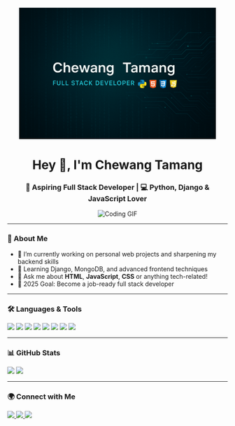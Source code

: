 <p align="center">
  <img src="banner.png" alt="Chewang Tamang - Full Stack Developer Banner"  height= "300" />
</p>
<!-- Profile Header -->
<h1 align="center">Hey 👋, I'm Chewang Tamang</h1>
<h3 align="center">🚀 Aspiring Full Stack Developer | 💻 Python, Django & JavaScript Lover</h3>

<!-- Add your GIF here -->
<p align="center">
  <!-- Example: ![GIF](https://media.giphy.com/media/abcxyz.gif) -->
  <img src="https://camo.githubusercontent.com/2366b34bb903c09617990fb5fff4622f3e941349e846ddb7e73df872a9d21233/68747470733a2f2f63646e2e6472696262626c652e636f6d2f75736572732f3733303730332f73637265656e73686f74732f363538313234332f6176656e746f2e676966" alt="Coding GIF" width="400"/>
</p>

---

### 🧠 About Me
- 🔭 I’m currently working on personal web projects and sharpening my backend skills
- 🌱 Learning Django, MongoDB, and advanced frontend techniques
- 💬 Ask me about **HTML**, **JavaScript**, **CSS** or anything tech-related!
- 🎯 2025 Goal: Become a job-ready full stack developer

---

### 🛠️ Languages & Tools
<p align="left">
  <img src="https://img.shields.io/badge/HTML5-E34F26?style=for-the-badge&logo=html5&logoColor=white"/>
  <img src="https://img.shields.io/badge/CSS3-1572B6?style=for-the-badge&logo=css3&logoColor=white"/>
  <img src="https://img.shields.io/badge/JavaScript-F7DF1E?style=for-the-badge&logo=javascript&logoColor=black"/>
  <img src="https://img.shields.io/badge/jQuery-0769AD?style=for-the-badge&logo=jquery&logoColor=white"/>
  <img src="https://img.shields.io/badge/Python-3776AB?style=for-the-badge&logo=python&logoColor=white"/>
  <img src="https://img.shields.io/badge/Django-092E20?style=for-the-badge&logo=django&logoColor=white"/>
  <img src="https://img.shields.io/badge/MongoDB-47A248?style=for-the-badge&logo=mongodb&logoColor=white"/>
  <img src="https://img.shields.io/badge/SQL-4479A1?style=for-the-badge&logo=postgresql&logoColor=white"/>
</p>

---

### 📊 GitHub Stats
<p align="left">
  <img src="https://github-readme-stats.vercel.app/api?username=yourusername&show_icons=true&theme=tokyonight" width="47%"/>
  <img src="https://github-readme-stats.vercel.app/api/top-langs/?username=yourusername&layout=compact&theme=tokyonight" width="47%"/>
</p>

---

### 🌍 Connect with Me
<p>
  <a href=""https://www.linkedin.com/in/chewang-tamang-579576364" target="_blank">
    <img src="https://img.shields.io/badge/LinkedIn-blue?style=for-the-badge&logo=linkedin&logoColor=white" />
  </a>
  <a href="https://yourwebsite.com" target="_blank">
    <img src="https://img.shields.io/badge/Portfolio-website-orange?style=for-the-badge&logo=google-chrome&logoColor=white" />
  </a>
   <a href="mailto:chewangt885@gmail.com" target="_blank">
    <img src="https://img.shields.io/badge/Gmail-red?style=for-the-badge&logo=gmail&logoColor=white" />
  </a>
</p>

